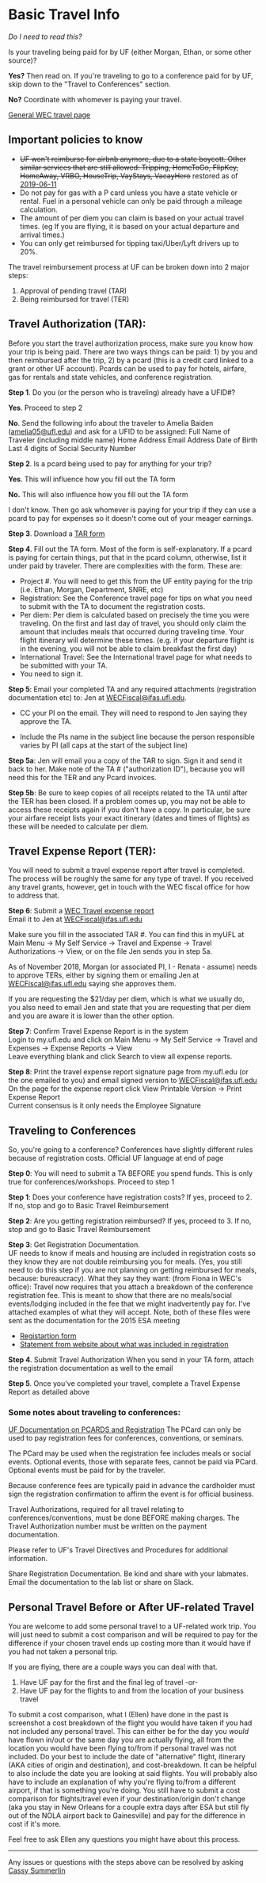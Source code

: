 # Basic Travel Info

_Do I need to read this?_

Is your traveling being paid for by UF (either Morgan, Ethan, or some other source)?

**Yes?** Then read on. If you're traveling to go to a conference paid for by UF, skip down to the "Travel to Conferences" section.

**No?** Coordinate with whomever is paying your travel.

[General WEC travel page](https://wec.ifas.ufl.edu/resources/travel/)

## Important policies to know

* ~~UF won't reimburse for airbnb anymore, due to a state boycott. Other similar services that are still allowed: Tripping, HomeToGo, FlipKey, HomeAway, VRBO, HouseTrip, VayStays, VacayHero~~ restored as of [2019-06-11](http://www.fa.ufl.edu/2019/07/updated-travel-policy-airbnb/)
* Do not pay for gas with a P card unless you have a state vehicle or rental. Fuel in a personal vehicle can only be paid through a mileage calculation.
* The amount of per diem you can claim is based on your actual travel times. (eg If you are flying, it is based on your actual departure and arrival times.)
* You can only get reimbursed for tipping taxi/Uber/Lyft drivers up to 20%.

The travel reimbursement process at UF can be broken down into 2 major steps:
1) Approval of pending travel (TAR)
2) Being reimbursed for travel (TER)
 
## Travel Authorization (TAR):

Before you start the travel authorization process, make sure you know how your trip is being paid. There are two ways things can be paid: 1) by you and then reimbursed after the trip, 2) by a pcard (this is a credit card linked to a grant or other UF account). Pcards can be used to pay for hotels, airfare, gas for rentals and state vehicles, and conference registration.

**Step 1**. Do you (or the person who is traveling) already have a UFID#?

**Yes**. Proceed to step 2

**No**. Send the following info about the traveler to Amelia Baiden (amelia05@ufl.edu) and ask for a UFID to be assigned:
        Full Name of Traveler (including middle name)
        Home Address
        Email Address
        Date of Birth
        Last 4 digits of Social Security Number 

**Step 2**.  Is a pcard being used to pay for anything for your trip?

**Yes**. This will influence how you fill out the TA form

**No.** This will also influence how you fill out the TA form

I don't know. Then go ask whomever is paying for your trip if they can use a pcard to pay for expenses so it doesn't come out of your meager earnings. 

**Step 3**. Download a [TAR form](https://wec.ifas.ufl.edu/pdf/travel/WEC%20TRAVEL%20AUTHORIZATION%20FORM%20TA%206.2.19%20Fillable%20Reader.pdf)

**Step 4**. Fill out the TA form. Most of the form is self-explanatory. If a pcard is paying for certain things, put that in the pcard column, otherwise, list it under paid by traveler. There are complexities with the form. These are:

* Project #. You will need to get this from the UF entity paying for the trip (i.e. Ethan, Morgan, Department, SNRE, etc)
* Registration: See the Conference travel page for tips on what you need to submit with the TA to document the registration costs.
* Per diem: Per diem is calculated based on precisely the time you were traveling. On the first and last day of travel, you should only claim the amount that includes meals that occurred during traveling time. Your flight itinerary will determine these times. (e.g. if your departure flight is in the evening, you will not be able to claim breakfast the first day)
* International Travel: See the International travel page for what needs to be submitted with your TA.
* You need to sign it.

**Step 5**: Email your completed TA and any required attachments (registration documentation etc) to: Jen at WECFiscal@ifas.ufl.edu. 

* CC your PI on the email. They will need to respond to Jen saying they approve the TA. 

* Include the PIs name in the subject line because the person responsible varies by PI (all caps at the start of the subject line)

**Step 5a**: Jen will email you a copy of the TAR to sign. Sign it and send it back to her. Make note of the TA # ("authorization ID"), because you will need this for the TER and any Pcard invoices. 

**Step 5b**: Be sure to keep copies of all receipts related to the TA until after the TER has been closed. If a problem comes up, you may not be able to access these receipts again if you don't have a copy. In particular, be sure your airfare receipt lists your exact itinerary (dates and times of flights) as these will be needed to calculate per diem.

## Travel Expense Report (TER):

You will need to submit a travel expense report after travel is completed. The process will be roughly the same for any type of travel. If you received any travel grants, however, get in touch with the WEC fiscal office for how to address that.

**Step 6**: Submit a [WEC Travel expense report](https://wec.ifas.ufl.edu/pdf/travel/WEC%20TRAVEL%20EXPENSE%20REPORT%20ER%206.2.19%20Fillable%20Reader.pdf)  
    Email it to Jen at WECFiscal@ifas.ufl.edu

Make sure you fill in the associated TAR #. You can find this in myUFL at Main Menu -> My Self Service -> Travel and Expense -> Travel Authorizations -> View, or on the file Jen sends you in step 5a.  

As of November 2018, Morgan (or associated PI, I - Renata - assume) needs to approve TERs, either by signing them or emailing Jen at WECFiscal@ifas.ufl.edu saying she approves them. 

If you are requesting the $21/day per diem, which is what we usually do, you also need to email Jen and state that you are requesting that per diem and you are aware it is lower than the other option. 

**Step 7**: Confirm Travel Expense Report is in the system  
    Login to my.ufl.edu and click on Main Menu -> My Self Service -> Travel and Expenses -> Expense Reports -> View  
    Leave everything blank and click Search to view all expense reports.

**Step 8**: Print the travel expense report signature page from my.ufl.edu (or the one emailed to you) and email signed version to WECFiscal@ifas.ufl.edu  
    On the page for the expense report click View Printable Version -> Print Expense Report  
    Current consensus is it only needs the Employee Signature


## Traveling to Conferences

So, you're going to a conference? Conferences have slightly different rules because of registration costs.
Official UF language at end of page

**Step 0**: You will need to submit a TA BEFORE you spend funds.
          This is only true for conferences/workshops.
          Proceed to step 1
 
**Step 1**: Does your conference have registration costs?
          If yes, proceed to 2.
          If no, stop and go to Basic Travel Reimbursement

**Step 2**: Are you getting registration reimbursed?
         If yes, proceed to 3.
         If no, stop and go to Basic Travel Reimbursement

**Step 3**: Get Registration Documentation.    
UF needs to know if meals and housing are included in registration costs so they know they are not double reimbursing you for meals. (Yes, you still need to do this step if you are not planning on getting reimbursed for meals, because: bureaucracy). What they say they want: (from Fiona in WEC's office): Travel now requires that you attach a breakdown of the conference registration fee.  This is meant to show that there are no meals/social events/lodging included in the fee that we might inadvertently pay for.
    I've attached examples of what they will accept. Note, both of these files were sent as the documentation for the 2015 ESA meeting
* [Registartion form]( https://github.com/weecology/lab-wiki/blob/master/2015-ESA-Annual-Mtg-Reg-Form-04-06-15.pdf)
* [Statement from website about what was included in registration](https://github.com/weecology/lab-wiki/blob/master/ESA_registrationcoverage.pdf)


**Step 4**. Submit Travel Authorization
    When you send in your TA form, attach the registration documentation as well to the email

**Step 5**. Once you've completed your travel, complete a Travel Expense Report as detailed above

### Some notes about traveling to conferences:

[UF Documentation on PCARDS and Registration](http://www.purchasing.ufl.edu/departments/pcard/transactions/default.asp)
The PCard can only be used to pay registration fees for conferences, conventions, or seminars.

The PCard may be used when the registration fee includes meals or social events.  Optional events, those with separate fees, cannot be paid via PCard.  Optional events must be paid for by the traveler.

Because conference fees are typically paid in advance the cardholder must sign the registration confirmation to affirm the event is for official business.

Travel Authorizations, required for all travel relating to conferences/conventions, must be done BEFORE making charges.  The Travel Authorization number must be written on the payment documentation.

Please refer to UF's Travel Directives and Procedures for additional information.

Share Registration Documentation. Be kind and share with your labmates. Email the documentation to the lab list or share on Slack.

## Personal Travel Before or After UF-related Travel

You are welcome to add some personal travel to a UF-related work trip. You will just need to submit a cost comparison and will be required to pay for the difference if your chosen travel ends up costing more than it would have if you had not taken a personal trip.

If you are flying, there are a couple ways you can deal with that.
1) Have UF pay for the first and the final leg of travel -or-
2) Have UF pay for the flights to and from the location of your business travel

To submit a cost comparison, what I (Ellen) have done in the past is screenshot a cost breakdown of the flight you would have taken if you had not included any personal travel. This can either be for the day you *would* have flown in/out or the same day you are actually flying, all from the location you would have been flying to/from if personal travel was not included. Do your best to include the date of "alternative" flight, itinerary (AKA cities of origin and destination), and cost-breakdown. It can be helpful to also include the date you are looking at said flights. You will probably also have to include an explanation of why you're flying to/from a different airport, if that is something you're doing. You still have to submit a cost comparison for flights/travel even if your destination/origin don't change (aka you stay in New Orleans for a couple extra days after ESA but still fly out of the NOLA airport back to Gainesville) and pay for the difference in cost if it's more. 

Feel free to ask Ellen any questions you might have about this process.

***  
Any issues or questions with the steps above can be resolved by asking [Cassy Summerlin](csummerlin@ufl.edu)


